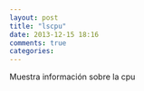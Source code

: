 ```yaml
---
layout: post
title: "lscpu"
date: 2013-12-15 18:16
comments: true
categories: 
---
```

Muestra información sobre la cpu

